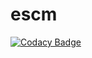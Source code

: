 # escm
[![Codacy Badge](https://api.codacy.com/project/badge/Grade/c2730227af984cfca1fe03157e4d598d)](https://www.codacy.com/app/dan89_eu/escm?utm_source=github.com&utm_medium=referral&utm_content=dan89eu/escm&utm_campaign=badger)
